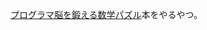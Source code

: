 [プログラマ脳を鍛える数学パズル](https://www.amazon.co.jp/dp/B016QEE30G/ref=dp-kindle-redirect?_encoding=UTF8&btkr=1)本をやるやつ。
